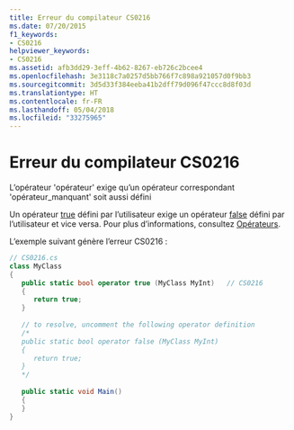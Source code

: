 ```yaml
---
title: Erreur du compilateur CS0216
ms.date: 07/20/2015
f1_keywords:
- CS0216
helpviewer_keywords:
- CS0216
ms.assetid: afb3dd29-3eff-4b62-8267-eb726c2bcee4
ms.openlocfilehash: 3e3118c7a0257d5bb766f7c898a921057d0f9bb3
ms.sourcegitcommit: 3d5d33f384eeba41b2dff79d096f47ccc8d8f03d
ms.translationtype: HT
ms.contentlocale: fr-FR
ms.lasthandoff: 05/04/2018
ms.locfileid: "33275965"
---
```

# <a name="compiler-error-cs0216"></a>Erreur du compilateur CS0216
L’opérateur 'opérateur' exige qu’un opérateur correspondant 'opérateur_manquant' soit aussi défini  
  
 Un opérateur [true](../../csharp/language-reference/keywords/true.md) défini par l’utilisateur exige un opérateur [false](../../csharp/language-reference/keywords/false.md) défini par l’utilisateur et vice versa. Pour plus d’informations, consultez [Opérateurs](../../csharp/programming-guide/statements-expressions-operators/operators.md).  
  
 L’exemple suivant génère l’erreur CS0216 :  
  
```csharp  
// CS0216.cs  
class MyClass  
{  
   public static bool operator true (MyClass MyInt)   // CS0216  
   {  
      return true;  
   }  
  
   // to resolve, uncomment the following operator definition  
   /*  
   public static bool operator false (MyClass MyInt)  
   {  
      return true;  
   }  
   */  
  
   public static void Main()  
   {  
   }  
}  
```
